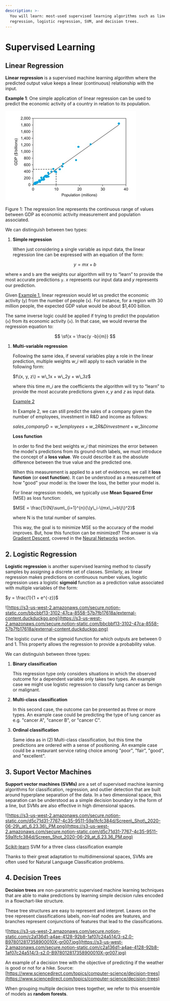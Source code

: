 ```yaml
---
description: >-
  You will learn: most-used supervised learning algorithms such as linear
  regression, logistic regression, SVM, and decision trees.
---
```


# Supervised Learning

## Linear Regression

**Linear regression** is a supervised machine learning algorithm where the predicted output value keeps a linear \(continuous\) relationship with the input.

**Example 1**: One simple application of linear regression can be used to predict the economic activity of a country in relation to its population.

![](../.gitbook/assets/screen_shot_2020-06-28_at_2.21.26_pm.png)

Figure 1: The regression line represents the continuous range of values between GDP as economic activity measurement and population associated.

We can distinguish between two types:

1. **Simple regression**

   When just considering a single variable as input data, the linear regression line can be expressed with an equation of the form:

$$
y = mx + b
$$

where `m` and `b` are the weights our algorithm will try to “learn” to provide the most accurate predictions `y`. 𝑥 represents our input data and 𝑦 represents our prediction.

Given [Example 1](https://www.notion.so/adriaromero/Supervised-Learning-00b1f403bb5b4223be3f74cf9f5c4560#3504c61ecd5f438599779f7aa0f6f875), linear regression would let us predict the economic activity \(`y`\) from the number of people \(`x`\). For instance, for a region with 30 million people, the expected GDP value would be about $1,400 billion.

The same inverse logic could be applied if trying to predict the population \(`x`\) from its economic activity \(`x`\). In that case, we would reverse the regression equation to:

$$
\sf{x = \frac{y -b}{m}}
$$

1. **Multi-variable regression**

   Following the same idea, if several variables play a role in the linear prediction, multiple weights $w\_i$ will apply to each variable in the following form:

   $f\(x, y, z\) = w\_1x + w\_2y + w\_3z$

   where this time $m\_i$ are the coefficients the algorithm will try to “learn” to provide the most accurate predictions given $x, y$ and $z$ as input data.

   [Example 2](https://www.notion.so/fbfc90c8640742d4a316a8bbffbdaf60)

   In Example 2, we can still predict the sales of a company given the number of employees, investment in R&D and income as follows:

   $sales\_{company D} = w\_1employees + w\_2R\&D investment + w\_3 income$

   **Loss function**

   In order to find the best weights $w\_i$ that minimizes the error between the model's predictions from its ground-truth labels, we must introduce the concept of a **loss value**. We could describe it as the absolute difference between the true value and the predicted one.

   When this measurement is applied to a set of evidences, we call it **loss function** \(or **cost function**\). It can be understood as a measurement of how "good" your model is: the lower the loss, the better your model is.

   For linear regression models, we typically use **Mean Squared Error** \(MSE\) as loss function:

   $MSE = \frac{1}{N}\sum\_{i=1}^{n}{\(y\_i-\(mx\_i+b\)\)^2}$

   where N is the total number of samples.

   This way, the goal is to minimize MSE so the accuracy of the model improves. But, how this function can be minimized? The answer is via [Gradient Descent](https://www.notion.so/adriaromero/Neural-Networks-0625d8d3ce3943c5bafb21c2e8a5021a#1299c0cbd0fa4e52a7631362601e7782), covered in the [Neural Networks](https://www.notion.so/Neural-Networks-0625d8d3ce3943c5bafb21c2e8a5021a) section.

## 2. Logistic Regression

**Logistic regression** is another supervised learning method to classify samples by assigning a discrete set of classes. Similarly, as linear regression makes predictions on continuous number values, logistic regression uses a logistic **sigmoid** function as a prediction value associated with multiple variables of the form:

$y = \frac{1}{1 + e^{-z}}$

![https://s3-us-west-2.amazonaws.com/secure.notion-static.com/bbcbbf13-3102-47ca-8558-57b7fb17618a/external-content.duckduckgo.png](https://s3-us-west-2.amazonaws.com/secure.notion-static.com/bbcbbf13-3102-47ca-8558-57b7fb17618a/external-content.duckduckgo.png)

The logistic curve of the sigmoid function for which outputs are between 0 and 1. This property allows the regression to provide a probability value.

We can distinguish between three types:

1. **Binary classification**

   This regression type only considers situations in which the observed outcome for a dependent variable only takes two types. An example case we might use logistic regression to classify lung cancer as benign or malignant.

2. **Multi-class classification**

   In this second case, the outcome can be presented as three or more types. An example case could be predicting the type of lung cancer as e.g. "cancer A", "cancer B", or "cancer C".

3. **Ordinal classification**

   Same idea as in \(2\) Multi-class classification, but this time the predictions are ordered with a sense of positioning. An example case could be a restaurant service rating choice among "poor", "fair", "good", and "excellent".

## 3. Suport Vector Machines

**Support vector machines \(SVMs\)** are a set of supervised machine learning algorithms for classification, regression, and outlier detection that are built around hyperplane separation of the data. In a two dimensional space, this separation can be understood as a simple decision boundary in the form of a line, but SVMs are also effective in high dimensional spaces.

![https://s3-us-west-2.amazonaws.com/secure.notion-static.com/d5c71d31-7767-4c35-9511-59a1fcfc384d/Screen\_Shot\_2020-06-29\_at\_6.23.36\_PM.png](https://s3-us-west-2.amazonaws.com/secure.notion-static.com/d5c71d31-7767-4c35-9511-59a1fcfc384d/Screen_Shot_2020-06-29_at_6.23.36_PM.png)

[Scikit-learn](https://scikit-learn.org/stable/modules/svm.html) SVM for a three class classification example

Thanks to their great adaptation to multidimensional spaces, SVMs are often used for Natural Language Classification problems.

## 4. Decision Trees

**Decision trees** are non-parametric supervised machine learning techniques that are able to make predictions by learning simple decision rules encoded in a flowchart-like structure.

These tree structures are easy to represent and interpret. Leaves on the tree represent classifications labels, non-leaf nodes are features, and branches represent conjunctions of features that lead to the classifications.

![https://s3-us-west-2.amazonaws.com/secure.notion-static.com/c2a136d1-a4ae-4128-92b8-1af07c24a514/3-s2.0-B978012817358900010X-gr007.jpg](https://s3-us-west-2.amazonaws.com/secure.notion-static.com/c2a136d1-a4ae-4128-92b8-1af07c24a514/3-s2.0-B978012817358900010X-gr007.jpg)

An example of a decision tree with the objective of predicting if the weather is good or not for a hike. Source: [https://www.sciencedirect.com/topics/computer-science/decision-trees](https://www.sciencedirect.com/topics/computer-science/decision-trees)

When grouping multiple decision trees together, we refer to this ensemble of models as **random forests**.

